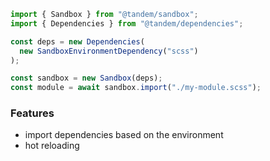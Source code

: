 ```javascript
import { Sandbox } from "@tandem/sandbox";
import { Dependencies } from "@tandem/dependencies";

const deps = new Dependencies(
  new SandboxEnvironmentDependency("scss")
);

const sandbox = new Sandbox(deps);
const module = await sandbox.import("./my-module.scss");
```

### Features

- import dependencies based on the environment
- hot reloading